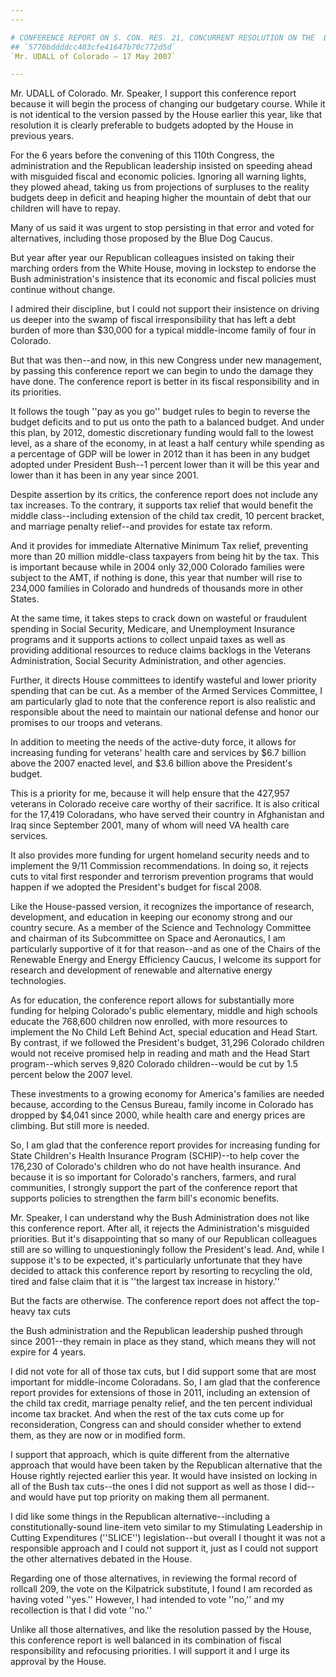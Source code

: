 ```yaml
---
---

# CONFERENCE REPORT ON S. CON. RES. 21, CONCURRENT RESOLUTION ON THE  BUDGET FOR FISCAL YEAR 2008
## `5770bddddcc403cfe41647b70c772d5d`
`Mr. UDALL of Colorado — 17 May 2007`

---
```



Mr. UDALL of Colorado. Mr. Speaker, I support this conference report 
because it will begin the process of changing our budgetary course. 
While it is not identical to the version passed by the House earlier 
this year, like that resolution it is clearly preferable to budgets 
adopted by the House in previous years.

For the 6 years before the convening of this 110th Congress, the 
administration and the Republican leadership insisted on speeding ahead 
with misguided fiscal and economic policies. Ignoring all warning 
lights, they plowed ahead, taking us from projections of surpluses to 
the reality budgets deep in deficit and heaping higher the mountain of 
debt that our children will have to repay.

Many of us said it was urgent to stop persisting in that error and 
voted for alternatives, including those proposed by the Blue Dog 
Caucus.

But year after year our Republican colleagues insisted on taking 
their marching orders from the White House, moving in lockstep to 
endorse the Bush administration's insistence that its economic and 
fiscal policies must continue without change.

I admired their discipline, but I could not support their insistence 
on driving us deeper into the swamp of fiscal irresponsibility that has 
left a debt burden of more than $30,000 for a typical middle-income 
family of four in Colorado.

But that was then--and now, in this new Congress under new 
management, by passing this conference report we can begin to undo the 
damage they have done. The conference report is better in its fiscal 
responsibility and in its priorities.

It follows the tough ''pay as you go'' budget rules to begin to 
reverse the budget deficits and to put us onto the path to a balanced 
budget. And under this plan, by 2012, domestic discretionary funding 
would fall to the lowest level, as a share of the economy, in at least 
a half century while spending as a percentage of GDP will be lower in 
2012 than it has been in any budget adopted under President Bush--1 
percent lower than it will be this year and lower than it has been in 
any year since 2001.

Despite assertion by its critics, the conference report does not 
include any tax increases. To the contrary, it supports tax relief that 
would benefit the middle class--including extension of the child tax 
credit, 10 percent bracket, and marriage penalty relief--and provides 
for estate tax reform.

And it provides for immediate Alternative Minimum Tax relief, 
preventing more than 20 million middle-class taxpayers from being hit 
by the tax. This is important because while in 2004 only 32,000 
Colorado families were subject to the AMT, if nothing is done, this 
year that number will rise to 234,000 families in Colorado and hundreds 
of thousands more in other States.

At the same time, it takes steps to crack down on wasteful or 
fraudulent spending in Social Security, Medicare, and Unemployment 
Insurance programs and it supports actions to collect unpaid taxes as 
well as providing additional resources to reduce claims backlogs in the 
Veterans Administration, Social Security Administration, and other 
agencies.

Further, it directs House committees to identify wasteful and lower 
priority spending that can be cut. As a member of the Armed Services 
Committee, I am particularly glad to note that the conference report is 
also realistic and responsible about the need to maintain our national 
defense and honor our promises to our troops and veterans.

In addition to meeting the needs of the active-duty force, it allows 
for increasing funding for veterans' health care and services by $6.7 
billion above the 2007 enacted level, and $3.6 billion above the 
President's budget.

This is a priority for me, because it will help ensure that the 
427,957 veterans in Colorado receive care worthy of their sacrifice. It 
is also critical for the 17,419 Coloradans, who have served their 
country in Afghanistan and Iraq since September 2001, many of whom will 
need VA health care services.

It also provides more funding for urgent homeland security needs and 
to implement the 9/11 Commission recommendations. In doing so, it 
rejects cuts to vital first responder and terrorism prevention programs 
that would happen if we adopted the President's budget for fiscal 2008.

Like the House-passed version, it recognizes the importance of 
research, development, and education in keeping our economy strong and 
our country secure. As a member of the Science and Technology Committee 
and chairman of its Subcommittee on Space and Aeronautics, I am 
particularly supportive of it for that reason--and as one of the Chairs 
of the Renewable Energy and Energy Efficiency Caucus, I welcome its 
support for research and development of renewable and alternative 
energy technologies.

As for education, the conference report allows for substantially more 
funding for helping Colorado's public elementary, middle and high 
schools educate the 768,600 children now enrolled, with more resources 
to implement the No Child Left Behind Act, special education and Head 
Start. By contrast, if we followed the President's budget, 31,296 
Colorado children would not receive promised help in reading and math 
and the Head Start program--which serves 9,820 Colorado children--would 
be cut by 1.5 percent below the 2007 level.

These investments to a growing economy for America's families are 
needed because, according to the Census Bureau, family income in 
Colorado has dropped by $4,041 since 2000, while health care and energy 
prices are climbing. But still more is needed.

So, I am glad that the conference report provides for increasing 
funding for State Children's Health Insurance Program (SCHIP)--to help 
cover the 176,230 of Colorado's children who do not have health 
insurance. And because it is so important for Colorado's ranchers, 
farmers, and rural communities, I strongly support the part of the 
conference report that supports policies to strengthen the farm bill's 
economic benefits.

Mr. Speaker, I can understand why the Bush Administration does not 
like this conference report. After all, it rejects the Administration's 
misguided priorities. But it's disappointing that so many of our 
Republican colleagues still are so willing to unquestioningly follow 
the President's lead. And, while I suppose it's to be expected, it's 
particularly unfortunate that they have decided to attack this 
conference report by resorting to recycling the old, tired and false 
claim that it is ''the largest tax increase in history.''

But the facts are otherwise. The conference report does not affect 
the top-heavy tax cuts


the Bush administration and the Republican leadership pushed through 
since 2001--they remain in place as they stand, which means they will 
not expire for 4 years.

I did not vote for all of those tax cuts, but I did support some that 
are most important for middle-income Coloradans. So, I am glad that the 
conference report provides for extensions of those in 2011, including 
an extension of the child tax credit, marriage penalty relief, and the 
ten percent individual income tax bracket. And when the rest of the tax 
cuts come up for reconsideration, Congress can and should consider 
whether to extend them, as they are now or in modified form.

I support that approach, which is quite different from the 
alternative approach that would have been taken by the Republican 
alternative that the House rightly rejected earlier this year. It would 
have insisted on locking in all of the Bush tax cuts--the ones I did 
not support as well as those I did--and would have put top priority on 
making them all permanent.

I did like some things in the Republican alternative--including a 
constitutionally-sound line-item veto similar to my Stimulating 
Leadership in Cutting Expenditures (''SLICE'') legislation--but overall 
I thought it was not a responsible approach and I could not support it, 
just as I could not support the other alternatives debated in the 
House.

Regarding one of those alternatives, in reviewing the formal record 
of rollcall 209, the vote on the Kilpatrick substitute, I found I am 
recorded as having voted ''yes.'' However, I had intended to vote 
''no,'' and my recollection is that I did vote ''no.''

Unlike all those alternatives, and like the resolution passed by the 
House, this conference report is well balanced in its combination of 
fiscal responsibility and refocusing priorities. I will support it and 
I urge its approval by the House.